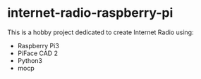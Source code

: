 # internet-radio-raspberry-pi

This is a hobby project dedicated to create Internet Radio using:
* Raspberry Pi3
* PiFace CAD 2
* Python3
* mocp
